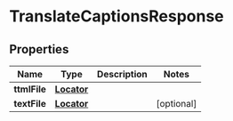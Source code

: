 

# TranslateCaptionsResponse

## Properties

Name | Type | Description | Notes
------------ | ------------- | ------------- | -------------
**ttmlFile** | [**Locator**](.md) |  | 
**textFile** | [**Locator**](.md) |  |  [optional]



